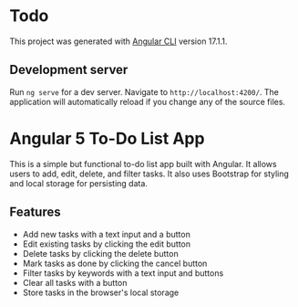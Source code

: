 # Todo

This project was generated with [Angular CLI](https://github.com/angular/angular-cli) version 17.1.1.

## Development server

Run `ng serve` for a dev server. Navigate to `http://localhost:4200/`. The application will automatically reload if you change any of the source files.

# Angular 5 To-Do List App

This is a simple but functional to-do list app built with Angular. It allows users to add, edit, delete, and filter tasks. It also uses Bootstrap for styling and local storage for persisting data.

## Features

- Add new tasks with a text input and a button
- Edit existing tasks by clicking the edit button
- Delete tasks by clicking the delete button
- Mark tasks as done by clicking the cancel button
- Filter tasks by keywords with a text input and buttons
- Clear all tasks with a button
- Store tasks in the browser's local storage

